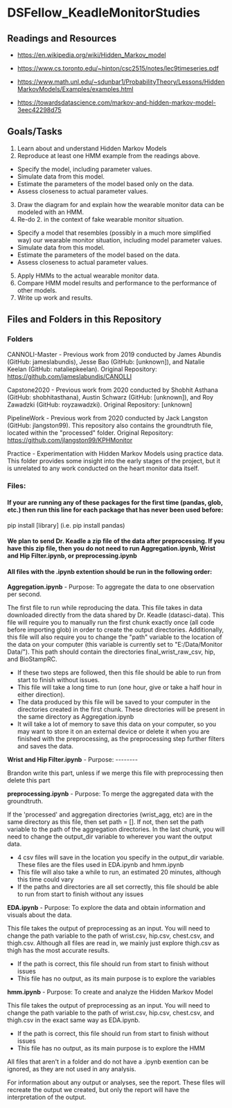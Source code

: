 # DSFellow_KeadleMonitorStudies

## Readings and Resources

* https://en.wikipedia.org/wiki/Hidden_Markov_model

* https://www.cs.toronto.edu/~hinton/csc2515/notes/lec9timeseries.pdf

* https://www.math.unl.edu/~sdunbar1/ProbabilityTheory/Lessons/HiddenMarkovModels/Examples/examples.html

* https://towardsdatascience.com/markov-and-hidden-markov-model-3eec42298d75

## Goals/Tasks

1. Learn about and understand Hidden Markov Models
2. Reproduce at least one HMM example from the readings above.
* Specify the model, including parameter values.
* Simulate data from this model.
* Estimate the parameters of the model based only on the data.
* Assess closeness to actual parameter values.

3. Draw the diagram for and explain how the wearable monitor data can be modeled with an HMM.
4. Re-do 2. in the context of fake wearable monitor situation. 

* Specify a model that resembles (possibly in a much more simplified way) our wearable monitor situation, including model parameter values.
* Simulate data from this model.
* Estimate the parameters of the model based on the data.
* Assess closeness to actual parameter values.

5. Apply HMMs to the actual wearable monitor data.
6. Compare HMM model results and performance to the performance of other models.
7. Write up work and results.


## Files and Folders in this Repository

### Folders

CANNOLI-Master - Previous work from 2019 conducted by James Abundis (GitHub: jameslabundis), Jesse Bao (GitHub: [unknown]), and Natalie Keelan (GitHub: nataliepkeelan).
Original Repository: https://github.com/jameslabundis/CANOLLI

Capstone2020 - Previous work from 2020 conducted by Shobhit Asthana (GitHub: shobhitasthana), Austin Schwarz (GitHub: [unknown]), and Roy Zawadzki (GitHub: royzawadzki).
Original Repository: [unknown]

PipelineWork - Previous work from 2020 conducted by Jack Langston (GitHub: jlangston99). This repository also contains the groundtruth file, located within the "processed" folder.
Original Repository: https://github.com/jlangston99/KPHMonitor

Practice - Experimentation with Hidden Markov Models using practice data. This folder provides some insight into the early stages of the project, but it is unrelated to any work conducted on the heart monitor data itself.

### Files:

#### If your are running any of these packages for the first time (pandas, glob, etc.) then run this line for each package that has never been used before:
pip install [library] (i.e. pip install pandas)

#### We plan to send Dr. Keadle a zip file of the data after preprocessing. If you have this zip file, then you do not need to run Aggregation.ipynb, Wrist and Hip Filter.ipynb, or preprocessing.ipynb

#### All files with the .ipynb extention should be run in the following order:

**Aggregation.ipynb** - Purpose: To aggregate the data to one observation per second.

The first file to run while reproducing the data. This file takes in data downloaded directly from the data shared by Dr. Keadle (datasci-data). This file will require you to manually run the first chunk exactly once (all code before importing glob) in order to create the output directories. Additionally, this file will also require you to change the "path" variable to the location of the data on your computer (this variable is currently set to "E:/Data/Monitor Data/"). This path should contain the directories final_wrist_raw_csv, hip, and BioStampRC.
* If these two steps are followed, then this file should be able to run from start to finish without issues.
* This file will take a long time to run (one hour, give or take a half hour in either direction).
* The data produced by this file will be saved to your computer in the directories created in the first chunk. These directories will be present in the same directory as Aggregation.ipynb
* It will take a lot of memory to save this data on your computer, so you may want to store it on an external device or delete it when you are finished with the preprocessing, as the preprocessing step further filters and saves the data.


**Wrist and Hip Filter.ipynb** - Purpose: --------

Brandon write this part, unless if we merge this file with preprocessing then delete this part

**preprocessing.ipynb** - Purpose: To merge the aggregated data with the groundtruth.

If the 'processed' and aggregation directories (wrist_agg, etc) are in the same directory as this file, then set path = []. If not, then set the path variable to the path of the aggregation directories. In the last chunk, you will need to change the output_dir variable to wherever you want the output data.
* 4 csv files will save in the location you specify in the output_dir variable. These files are the files used in EDA.ipynb and hmm.ipynb
* This file will also take a while to run, an estimated 20 minutes, although this time could vary
* If the paths and directories are all set correctly, this file should be able to run from start to finish without any issues

**EDA.ipynb** - Purpose: To explore the data and obtain information and visuals about the data.

This file takes the output of preprocessing as an input. You will need to change the path variable to the path of wrist.csv, hip.csv, chest.csv, and thigh.csv. Although all files are read in, we mainly just explore thigh.csv as thigh has the most accurate results.
* If the path is correct, this file should run from start to finish without issues
* This file has no output, as its main purpose is to explore the variables

**hmm.ipynb** - Purpose: To create and analyze the Hidden Markov Model

This file takes the output of preprocessing as an input. You will need to change the path variable to the path of wrist.csv, hip.csv, chest.csv, and thigh.csv in the exact same way as EDA.ipynb.
* If the path is correct, this file should run from start to finish without issues
* This file has no output, as its main purpose is to explore the HMM

All files that aren't in a folder and do not have a .ipynb exention can be ignored, as they are not used in any analysis.

For information about any output or analyses, see the report. These files will recreate the output we created, but only the report will have the interpretation of the output.
